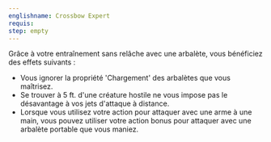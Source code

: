 ```yaml
---
englishname: Crossbow Expert
requis:
step: empty
---
```

Grâce à votre entraînement sans relâche avec une arbalète, vous bénéficiez des effets suivants :

 - Vous ignorer la propriété 'Chargement' des arbalètes que vous maîtrisez.
 - Se trouver à 5 ft. d'une créature hostile ne vous impose pas le désavantage à vos jets d'attaque à distance.
 - Lorsque vous utilisez votre action pour attaquer avec une arme à une main, vous pouvez utiliser votre action bonus pour attaquer avec une arbalète portable que vous maniez.
